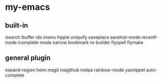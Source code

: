 my-emacs
========

## built-in ##

isearch
ibuffer
ido
imenu
hippie
uniquify
saveplace
savehist-mode
recentf-mode
icomplete-mode
narrow
bookmark
re-builder
flyspell
flymake

## general plugin ##

expand-region
helm
magit
magithub
melpa
rainbow-mode
yasnippet
auto-complete

